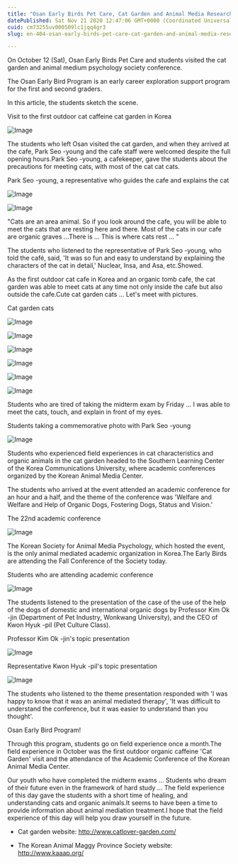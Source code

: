```yaml
---
title: "Osan Early Birds Pet Care, Cat Garden and Animal Media Research Society Academic Conference"
datePublished: Sat Nov 21 2020 12:47:06 GMT+0000 (Coordinated Universal Time)
cuid: cm73255uv000509lc1jqq4gr3
slug: en-404-osan-early-birds-pet-care-cat-garden-and-animal-media-research-society-academic-conference

---
```



On October 12 (Sat), Osan Early Birds Pet Care and students visited the cat garden and animal medium psychology society conference.

The Osan Early Bird Program is an early career exploration support program for the first and second graders.

In this article, the students sketch the scene.

Visit to the first outdoor cat caffeine cat garden in Korea

![Image](https://cdn.hashnode.com/res/hashnode/image/upload/v1739434050794/e3c17b90-dbc9-4c9b-ad1c-26d744ff3698.jpeg)

The students who left Osan visited the cat garden, and when they arrived at the cafe, Park Seo -young and the cafe staff were welcomed despite the full opening hours.Park Seo -young, a cafekeeper, gave the students about the precautions for meeting cats, with most of the cat cat cats.

Park Seo -young, a representative who guides the cafe and explains the cat

![Image](https://cdn.hashnode.com/res/hashnode/image/upload/v1739434053712/eeccbc57-bcad-45ac-804a-70208c7719a9.jpeg)

![Image](https://cdn.hashnode.com/res/hashnode/image/upload/v1739434056009/98284050-57ef-425d-8d91-e637a95fceb9.jpeg)

"Cats are an area animal. So if you look around the cafe, you will be able to meet the cats that are resting here and there. Most of the cats in our cafe are organic graves ...There is ... This is where cats rest ... "

The students who listened to the representative of Park Seo -young, who told the café, said, 'It was so fun and easy to understand by explaining the characters of the cat in detail,' Nuclear, Insa, and Asa, etc.Showed.

As the first outdoor cat cafe in Korea and an organic tomb cafe, the cat garden was able to meet cats at any time not only inside the cafe but also outside the cafe.Cute cat garden cats ... Let's meet with pictures.

Cat garden cats

![Image](https://cdn.hashnode.com/res/hashnode/image/upload/v1739434058550/6e6aa1b9-0a43-4502-9452-5ef09ac97b78.jpeg)

![Image](https://cdn.hashnode.com/res/hashnode/image/upload/v1739434060532/9d61047f-47b4-49c0-8766-dceb0dbf4749.jpeg)

![Image](https://cdn.hashnode.com/res/hashnode/image/upload/v1739434062907/90adfea6-cf4a-40d9-bc7f-688b91c644be.jpeg)

![Image](https://cdn.hashnode.com/res/hashnode/image/upload/v1739434065731/a18bf13d-bcba-4c58-a119-1bf9698e06ad.jpeg)

![Image](https://cdn.hashnode.com/res/hashnode/image/upload/v1739434068045/9588bcf1-f024-4645-88f7-f0036c96e812.jpeg)

![Image](https://cdn.hashnode.com/res/hashnode/image/upload/v1739434070522/b6c9c1d5-7673-441e-b3d3-b892f7643941.jpeg)

Students who are tired of taking the midterm exam by Friday ... I was able to meet the cats, touch, and explain in front of my eyes.

Students taking a commemorative photo with Park Seo -young

![Image](https://cdn.hashnode.com/res/hashnode/image/upload/v1739434072822/f1e34864-0c8b-4ab9-9002-f30f32b0982e.jpeg)

Students who experienced field experiences in cat characteristics and organic animals in the cat garden headed to the Southern Learning Center of the Korea Communications University, where academic conferences organized by the Korean Animal Media Center.

The students who arrived at the event attended an academic conference for an hour and a half, and the theme of the conference was 'Welfare and Welfare and Help of Organic Dogs, Fostering Dogs, Status and Vision.'

The 22nd academic conference

![Image](https://cdn.hashnode.com/res/hashnode/image/upload/v1739434075026/53dd9685-37ad-47c6-afd5-189e131d6d67.jpeg)

The Korean Society for Animal Media Psychology, which hosted the event, is the only animal mediated academic organization in Korea.The Early Birds are attending the Fall Conference of the Society today.

Students who are attending academic conference

![Image](https://cdn.hashnode.com/res/hashnode/image/upload/v1739434077275/23bf25bf-4e2e-4ea3-b4fc-20d141b4e391.jpeg)

The students listened to the presentation of the case of the use of the help of the dogs of domestic and international organic dogs by Professor Kim Ok -jin (Department of Pet Industry, Wonkwang University), and the CEO of Kwon Hyuk -pil (Pet Culture Class).

Professor Kim Ok -jin's topic presentation

![Image](https://cdn.hashnode.com/res/hashnode/image/upload/v1739434079834/5c72c504-332c-4f8c-848f-1c6db7591315.jpeg)

Representative Kwon Hyuk -pil's topic presentation

![Image](https://cdn.hashnode.com/res/hashnode/image/upload/v1739434082204/e0d7a6ad-34e7-42bd-81fe-7f212effbbb7.jpeg)

The students who listened to the theme presentation responded with 'I was happy to know that it was an animal mediated therapy', 'It was difficult to understand the conference, but it was easier to understand than you thought'.

Osan Early Bird Program!

Through this program, students go on field experience once a month.The field experience in October was the first outdoor organic caffeine 'Cat Garden' visit and the attendance of the Academic Conference of the Korean Animal Media Center.

Our youth who have completed the midterm exams ... Students who dream of their future even in the framework of hard study ... The field experience of this day gave the students with a short time of healing, and understanding cats and organic animals.It seems to have been a time to provide information about animal mediation treatment.I hope that the field experience of this day will help you draw yourself in the future.

* Cat garden website: http://www.catlover-garden.com/

* The Korean Animal Maggy Province Society website: http://www.kaaap.org/